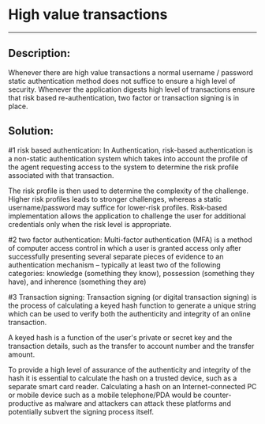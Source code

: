 # High value transactions
-------

## Description:

Whenever there are high value transactions a normal username / password static authentication method does
not suffice to ensure a high level of security. Whenever the application digests high level of transactions ensure that
risk based re-authentication, two factor or transaction signing is in place.

## Solution:

#1 risk based authentication:
In Authentication, risk-based authentication is a non-static authentication 
system which takes into account the profile of the agent requesting access to 
the system to determine the risk profile associated with that transaction. 

The risk profile is then used to determine the complexity of the challenge.
Higher risk profiles leads to stronger challenges, whereas a static username/password may suffice for 
lower-risk profiles. Risk-based implementation allows the application to challenge the user for additional 
credentials only when the risk level is appropriate.

#2 two factor authentication:
Multi-factor authentication (MFA) is a method of computer access control in which a user is 
granted access only after successfully presenting several separate pieces of evidence to an 
authentication mechanism – typically at least two of the following categories: knowledge (something they know), 
possession (something they have), and inherence (something they are)

#3 Transaction signing:
Transaction signing (or digital transaction signing) is the process of calculating a keyed hash function 
to generate a unique string which can be used to verify both the authenticity and integrity of an online transaction.

A keyed hash is a function of the user's private or secret key and the transaction details, 
such as the transfer to account number and the transfer amount.

To provide a high level of assurance of the authenticity and integrity of 
the hash it is essential to calculate the hash on a trusted device, such as a separate smart card reader.
Calculating a hash on an Internet-connected PC or mobile device such as a mobile telephone/PDA would be
counter-productive as malware and attackers can attack these platforms and potentially subvert the signing process itself.
